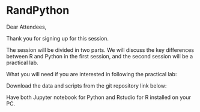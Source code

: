 # RandPython

Dear Attendees,

Thank you for signing up for this session.

The session will be divided in two parts. We will discuss the key differences between R and Python in the first session, and the second session will be a practical lab. 

What you will need if you are interested in following the practical lab:

Download the data and scripts from the git repository link below:

Have both Jupyter notebook for Python and Rstudio for R installed on your PC.
